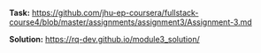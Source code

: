 **Task:** https://github.com/jhu-ep-coursera/fullstack-course4/blob/master/assignments/assignment3/Assignment-3.md

**Solution:** https://rq-dev.github.io/module3_solution/
